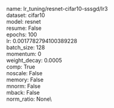 name: lr_tuning/resnet-cifar10-sssgd/lr3\
dataset: cifar10\
model: resnet\
resume: False\
epochs: 100\
lr: 0.0017782794100389228\
batch_size: 128\
momentum: 0\
weight_decay: 0.0005\
comp: True\
noscale: False\
memory: False\
mnorm: False\
mback: False\
norm_ratio: None\
